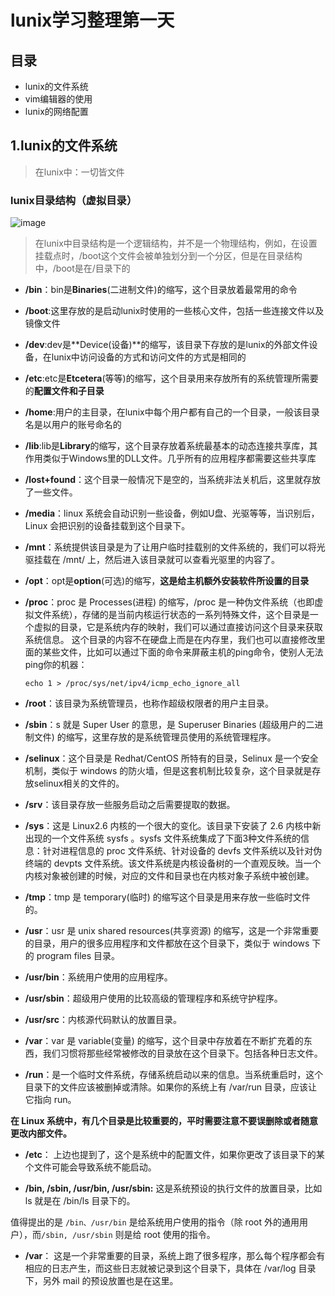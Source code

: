 # lunix学习整理第一天
## 目录
+ lunix的文件系统
+ vim编辑器的使用
+ lunix的网络配置
## 1.lunix的文件系统
> 在lunix中：一切皆文件
>
### lunix目录结构（虚拟目录）
![image](https://github.com/iTdaba/lunix-study/assets/134516692/403f014f-ee96-400f-bf92-4c09d70fde8d)
> 在lunix中目录结构是一个逻辑结构，并不是一个物理结构，例如，在设置挂载点时，/boot这个文件会被单独划分到一个分区，但是在目录结构中，/boot是在/目录下的
> 
+ **/bin**：bin是**Binaries**(二进制文件)的缩写，这个目录放着最常用的命令
+ **/boot**:这里存放的是启动lunix时使用的一些核心文件，包括一些连接文件以及镜像文件
+ **/dev**:dev是**Device(设备)**的缩写，该目录下存放的是lunix的外部文件设备，在lunix中访问设备的方式和访问文件的方式是相同的
+ **/etc**:etc是**Etcetera**(等等)的缩写，这个目录用来存放所有的系统管理所需要的**配置文件和子目录**
+ **/home**:用户的主目录，在lunix中每个用户都有自己的一个目录，一般该目录名是以用户的账号命名的
+ **/lib**:lib是**Library**的缩写，这个目录存放着系统最基本的动态连接共享库，其作用类似于Windows里的DLL文件。几乎所有的应用程序都需要这些共享库
+ **/lost+found**：这个目录一般情况下是空的，当系统非法关机后，这里就存放了一些文件。
+ **/media**：linux 系统会自动识别一些设备，例如U盘、光驱等等，当识别后，Linux 会把识别的设备挂载到这个目录下。
+ **/mnt**：系统提供该目录是为了让用户临时挂载别的文件系统的，我们可以将光驱挂载在 /mnt/ 上，然后进入该目录就可以查看光驱里的内容了。
+ **/opt**：opt是**option**(可选)的缩写，**这是给主机额外安装软件所设置的目录**

+ **/proc**：proc 是 Processes(进程) 的缩写，/proc 是一种伪文件系统（也即虚拟文件系统），存储的是当前内核运行状态的一系列特殊文件，这个目录是一个虚拟的目录，它是系统内存的映射，我们可以通过直接访问这个目录来获取系统信息。
这个目录的内容不在硬盘上而是在内存里，我们也可以直接修改里面的某些文件，比如可以通过下面的命令来屏蔽主机的ping命令，使别人无法ping你的机器：

    `echo 1 > /proc/sys/net/ipv4/icmp_echo_ignore_all`

+ **/root**：该目录为系统管理员，也称作超级权限者的用户主目录。

+ **/sbin**：s 就是 Super User 的意思，是 Superuser Binaries (超级用户的二进制文件) 的缩写，这里存放的是系统管理员使用的系统管理程序。

+ **/selinux**：这个目录是 Redhat/CentOS 所特有的目录，Selinux 是一个安全机制，类似于 windows 的防火墙，但是这套机制比较复杂，这个目录就是存放selinux相关的文件的。

+ **/srv**：该目录存放一些服务启动之后需要提取的数据。

+ **/sys**：这是 Linux2.6 内核的一个很大的变化。该目录下安装了 2.6 内核中新出现的一个文件系统 sysfs 。sysfs 文件系统集成了下面3种文件系统的信息：针对进程信息的 proc 文件系统、针对设备的 devfs 文件系统以及针对伪终端的 devpts 文件系统。该文件系统是内核设备树的一个直观反映。当一个内核对象被创建的时候，对应的文件和目录也在内核对象子系统中被创建。
+ **/tmp**：tmp 是 temporary(临时) 的缩写这个目录是用来存放一些临时文件的。

+ **/usr**：usr 是 unix shared resources(共享资源) 的缩写，这是一个非常重要的目录，用户的很多应用程序和文件都放在这个目录下，类似于 windows 下的 program files 目录。

+ **/usr/bin**：系统用户使用的应用程序。

+ **/usr/sbin**：超级用户使用的比较高级的管理程序和系统守护程序。

+ **/usr/src**：内核源代码默认的放置目录。

+ **/var**：var 是 variable(变量) 的缩写，这个目录中存放着在不断扩充着的东西，我们习惯将那些经常被修改的目录放在这个目录下。包括各种日志文件。

+ **/run**：是一个临时文件系统，存储系统启动以来的信息。当系统重启时，这个目录下的文件应该被删掉或清除。如果你的系统上有 /var/run 目录，应该让它指向 run。

**在 Linux 系统中，有几个目录是比较重要的，平时需要注意不要误删除或者随意更改内部文件。**

+ **/etc**： 上边也提到了，这个是系统中的配置文件，如果你更改了该目录下的某个文件可能会导致系统不能启动。

+ **/bin, /sbin, /usr/bin, /usr/sbin:** 这是系统预设的执行文件的放置目录，比如 ls 就是在 /bin/ls 目录下的。

值得提出的是 `/bin、/usr/bin` 是给系统用户使用的指令（除 root 外的通用用户），而`/sbin, /usr/sbin` 则是给 root 使用的指令。

+ **/var**： 这是一个非常重要的目录，系统上跑了很多程序，那么每个程序都会有相应的日志产生，而这些日志就被记录到这个目录下，具体在 /var/log 目录下，另外 mail 的预设放置也是在这里。

